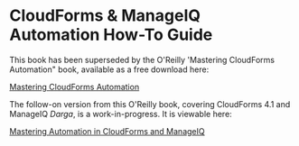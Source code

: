 # CloudForms & ManageIQ Automation How-To Guide

This book has been superseded by the O'Reilly 'Mastering CloudForms Automation" book, available as a free download here:

[Mastering CloudForms Automation](https://access.redhat.com/mastering-cloudforms-automation)

The follow-on version from this O'Reilly book, covering CloudForms 4.1 and ManageIQ _Darga_, is a work-in-progress. It is viewable here: 

[Mastering Automation in CloudForms and ManageIQ](https://www.gitbook.com/book/pemcg/mastering-automation-in-cloudforms-and-manageiq/details)
